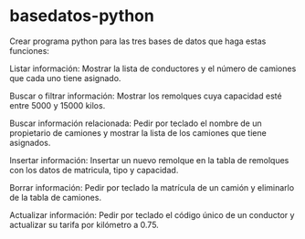 # basedatos-python
Crear programa python para las tres bases de datos que haga estas funciones:

Listar información: Mostrar la lista de conductores y el número de camiones que cada uno tiene asignado.

Buscar o filtrar información: Mostrar los remolques cuya capacidad esté entre 5000 y 15000 kilos.

Buscar información relacionada: Pedir por teclado el nombre de un propietario de camiones y mostrar la lista de los camiones que tiene asignados.

Insertar información: Insertar un nuevo remolque en la tabla de remolques con los datos de matricula, tipo y capacidad.

Borrar información: Pedir por teclado la matrícula de un camión y eliminarlo de la tabla de camiones.

Actualizar información: Pedir por teclado el código único de un conductor y actualizar su tarifa por kilómetro a 0.75.
